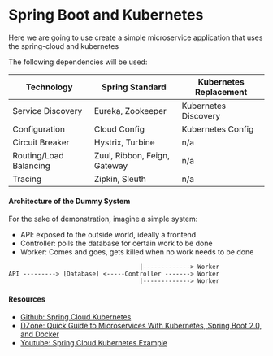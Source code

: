 # Spring Boot and Kubernetes
Here we are going to use create a simple microservice application that uses the spring-cloud and kubernetes

The following dependencies will be used:

| Technology              | Spring Standard               | Kubernetes Replacement  |
|-------------------------|-------------------------------|-------------------------|
| Service Discovery       | Eureka, Zookeeper             | Kubernetes Discovery    |
| Configuration           | Cloud Config                  | Kubernetes Config       |
| Circuit Breaker         | Hystrix, Turbine              | n/a                     |
| Routing/Load Balancing  | Zuul, Ribbon, Feign, Gateway  | n/a                     |
| Tracing                 | Zipkin, Sleuth                | n/a                     |

#### Architecture of the Dummy System
For the sake of demonstration, imagine a simple system:
- API: exposed to the outside world, ideally a frontend
- Controller: polls the database for certain work to be done
- Worker: Comes and goes, gets killed when no work needs to be done
```
                                    |-------------> Worker
API ---------> [Database] <-----Controller -------> Worker
                                    |-------------> Worker
```

#### Resources
- [Github: Spring Cloud Kubernetes](https://github.com/spring-cloud/spring-cloud-kubernetes)
- [DZone: Quick Guide to Microservices With Kubernetes, Spring Boot 2.0, and Docker](https://dzone.com/articles/quick-guide-to-microservices-with-kubernetes-sprin)
- [Youtube: Spring Cloud Kubernetes Example](https://www.youtube.com/watch?v=EWcgTub32dw&t=135s)
